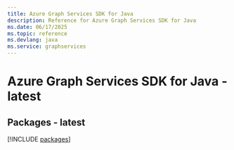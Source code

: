 ```yaml
---
title: Azure Graph Services SDK for Java
description: Reference for Azure Graph Services SDK for Java
ms.date: 06/17/2025
ms.topic: reference
ms.devlang: java
ms.service: graphservices
---
```

# Azure Graph Services SDK for Java - latest
## Packages - latest
[!INCLUDE [packages](graph-services-index.md)]